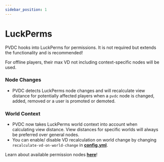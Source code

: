 ```yaml
---
sidebar_position: 1
---
```


# LuckPerms

PVDC hooks into LuckPerms for permissions. It is not required but extends the functionality and is recommended!

For offline players, their max VD not including context-specific nodes will be used.

### Node Changes
- PVDC detects LuckPerms node changes and will recalculate view distance for potentially affected players when a `pvdc` node is changed, added, removed or a user is promoted or demoted.

### World Context
- PVDC now takes LuckPerms world context into account when calculating view distance. View distances for specific worlds will always be preferred over general nodes.
- You can enable/ disable VD recalculation on world change by changing `recalculate-vd-on-world-change` in **[config.yml](../config/config.yml.md)**.

Learn about available permission nodes **[here](../usage/permissions.md)**!